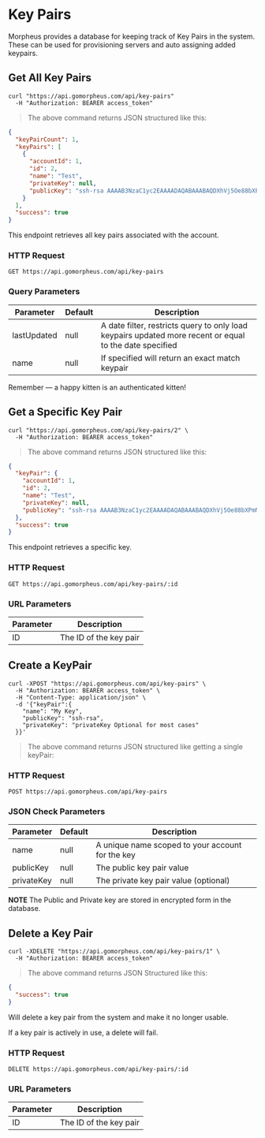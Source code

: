 # Key Pairs

Morpheus provides a database for keeping track of Key Pairs in the system. These can be used for provisioning servers and auto assigning added keypairs.

## Get All Key Pairs

```shell
curl "https://api.gomorpheus.com/api/key-pairs"
  -H "Authorization: BEARER access_token"
```

> The above command returns JSON structured like this:

```json
{
  "keyPairCount": 1,
  "keyPairs": [
    {
      "accountId": 1,
      "id": 2,
      "name": "Test",
      "privateKey": null,
      "publicKey": "ssh-rsa AAAAB3NzaC1yc2EAAAADAQABAAABAQDXhVj5Oe88bXPmNA32iZ0ijlgbTkeCgnTkLwDyGfOTBH56QR9gwU66B1mh+ceU/lm1jS0zNuHtGFiMabbL+7a+MgJ7HVuaV4CR2/a/cp1yEzvvuJE6IvoGzDiXIdafasdfxcvdfadfVcEyOn+TW16rbS6GR/IwuvS81GqSJ6Z5/IJh4R5IW5yzK6z6BTHtX+vQQN9xv60JmwBC1NO5UVps2KVDBSCildlNlPR4AFrtVYDPSjRmjvj3DjGnJ6YlgjFIgc23bk1t0pknocgkB+7QZrkt1ed6AWVojGTUo2B9Cd/MphCKfZ davydotcom@Davids-MacBook-Pro-2.local"
    }
  ],
  "success": true
}
```

This endpoint retrieves all key pairs associated with the account.

### HTTP Request

`GET https://api.gomorpheus.com/api/key-pairs`

### Query Parameters

Parameter | Default | Description
--------- | ------- | -----------
lastUpdated | null | A date filter, restricts query to only load keypairs updated more recent or equal to the date specified
name | null | If specified will return an exact match keypair


<aside class="success">
Remember — a happy kitten is an authenticated kitten!
</aside>

## Get a Specific Key Pair


```shell
curl "https://api.gomorpheus.com/api/key-pairs/2" \
  -H "Authorization: BEARER access_token"
```

> The above command returns JSON structured like this:

```json
{
  "keyPair": {
    "accountId": 1,
    "id": 2,
    "name": "Test",
    "privateKey": null,
    "publicKey": "ssh-rsa AAAAB3NzaC1yc2EAAAADAQABAAABAQDXhVj5Oe88bXPmNA32iZ0ijlgbTkeCgnTkLwDyGfOTBH56QR9gwU66B1mh+ceU/lm1jS0zNuHtGFiMabbL+7a+MgJ7HVuaV4CR2/a/cp1yEzvvuJE6IvoGzDiXIdafasdfxcvdfadfVcEyOn+TW16rbS6GR/IwuvS81GqSJ6Z5/IJh4R5IW5yzK6z6BTHtX+vQQN9xv60JmwBC1NO5UVps2KVDBSCildlNlPR4AFrtVYDPSjRmjvj3DjGnJ6YlgjFIgc23bk1t0pknocgkB+7QZrkt1ed6AWVojGTUo2B9Cd/MphCKfZ davydotcom@Davids-MacBook-Pro-2.local"
  },
  "success": true
}
```

This endpoint retrieves a specific key.


### HTTP Request

`GET https://api.gomorpheus.com/api/key-pairs/:id`

### URL Parameters

Parameter | Description
--------- | -----------
ID | The ID of the key pair

## Create a KeyPair

```shell
curl -XPOST "https://api.gomorpheus.com/api/key-pairs" \
  -H "Authorization: BEARER access_token" \
  -H "Content-Type: application/json" \
  -d '{"keyPair":{
    "name": "My Key",
    "publicKey": "ssh-rsa",
    "privateKey": "privateKey Optional for most cases"
  }}'
```

> The above command returns JSON structured like getting a single keyPair: 

### HTTP Request

`POST https://api.gomorpheus.com/api/key-pairs`

### JSON Check Parameters

Parameter | Default | Description
--------- | ------- | -----------
name      | null | A unique name scoped to your account for the key
publicKey | null | The public key pair value
privateKey | null | The private key pair value (optional)

**NOTE** The Public and Private key are stored in encrypted form in the database.

## Delete a Key Pair

```shell
curl -XDELETE "https://api.gomorpheus.com/api/key-pairs/1" \
  -H "Authorization: BEARER access_token"
```

> The above command returns JSON Structured like this:

```json
{
  "success": true
}
```


Will delete a key pair from the system and make it no longer usable.

<aside class="warning">
If a key pair is actively in use, a delete will fail.
</aside>

### HTTP Request

`DELETE https://api.gomorpheus.com/api/key-pairs/:id`

### URL Parameters

Parameter | Description
--------- | -----------
ID | The ID of the key pair
